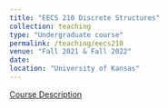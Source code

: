 ```yaml
---
title: "EECS 210 Discrete Structures"
collection: teaching
type: "Undergraduate course"
permalink: /teaching/eecs210
venue: "Fall 2021 & Fall 2022"
date:
location: "University of Kansas"
---
```


[Course Description](https://catalog.ku.edu/search/?P=EECS%20210)
